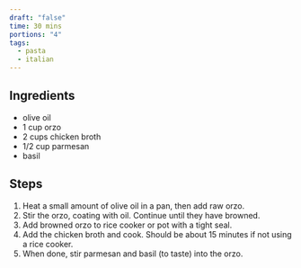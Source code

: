 ```yaml
---
draft: "false"
time: 30 mins
portions: "4"
tags:
  - pasta
  - italian
---
```

## Ingredients
- olive oil
- 1 cup orzo
- 2 cups chicken broth
- 1/2 cup parmesan
- basil
## Steps
1. Heat a small amount of olive oil in a pan, then add raw orzo.
2. Stir the orzo, coating with oil. Continue until they have browned.
3. Add browned orzo to rice cooker or pot with a tight seal.
4. Add the chicken broth and cook. Should be about 15 minutes if not using a rice cooker.
5. When done, stir parmesan and basil (to taste) into the orzo.
